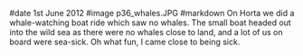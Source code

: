 #date 1st June 2012
#image p36_whales.JPG
#markdown
On Horta we did a whale-watching boat ride which saw no whales.
The small boat headed out into the wild sea as there were no whales
close to land, and a lot of us on board were sea-sick.  Oh what
fun, I came close to being sick.
